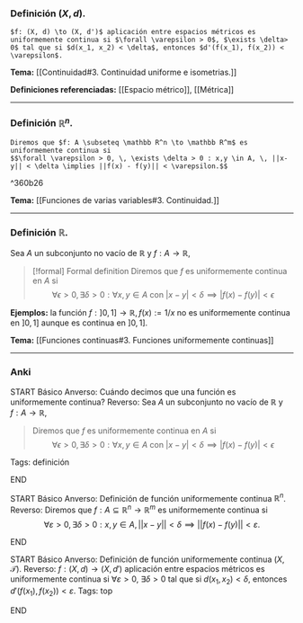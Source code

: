 ### Definición $(X, d)$.

```ad-Formal
$f: (X, d) \to (X, d')$ aplicación entre espacios métricos es uniformemente continua si $\forall \varepsilon > 0$, $\exists \delta> 0$ tal que si $d(x_1, x_2) < \delta$, entonces $d'(f(x_1), f(x_2)) < \varepsilon$.
```

**Tema:** [[Continuidad#3. Continuidad uniforme e isometrias.]]

**Definiciones referenciadas:** [[Espacio métrico]], [[Métrica]]

---
### Definición $\mathbb R^n$.

```ad-Formal
Diremos que $f: A \subseteq \mathbb R^n \to \mathbb R^m$ es uniformemente continua si
$$\forall \varepsilon > 0, \, \exists \delta > 0 : x,y \in A, \, ||x-y|| < \delta \implies ||f(x) - f(y)|| < \varepsilon.$$
```

^360b26

**Tema:** [[Funciones de varias variables#3. Continuidad.]]

---
### Definición $\mathbb R$.

Sea $A$ un subconjunto no vacío de $\mathbb R$ y $f: A \to \mathbb R$,
> [!formal] Formal definition
> Diremos que $f$ es uniformemente continua en $A$ si
> $$\forall \epsilon > 0, \exists \delta > 0 : \forall x,y \in A \textrm{ con } |x-y| < \delta \implies |f(x)-f(y)| < \epsilon$$

**Ejemplos:** la función $f : ]0,1] \to \mathbb R, f(x) := 1/x$ no es uniformemente continua en $]0,1]$ aunque es continua en $]0,1]$.

**Tema:** [[Funciones continuas#3. Funciones uniformemente continuas]]


---
### Anki

START
Básico
Anverso: Cuándo decimos que una función es uniformemente continua?
Reverso: Sea $A$ un subconjunto no vacío de $\mathbb R$ y $f: A \to \mathbb R$,

> Diremos que $f$ es uniformemente continua en $A$ si
> $$\forall \epsilon > 0, \exists \delta > 0 : \forall x,y \in A \textrm{ con } |x-y| < \delta \implies |f(x)-f(y)| < \epsilon$$

Tags: definición
<!--ID: 1706355204109-->
END

START
Básico
Anverso: Definición de función uniformemente continua $\mathbb R^n$.
Reverso: Diremos que $f: A \subseteq \mathbb R^n \to \mathbb R^m$ es uniformemente continua si
$$\forall \varepsilon > 0, \, \exists \delta > 0 : x,y \in A, \, ||x-y|| < \delta \implies ||f(x) - f(y)|| < \varepsilon.$$
<!--ID: 1728138052349-->
END

START
Básico
Anverso: Definición de función uniformemente continua $(X, \mathcal T)$.
Reverso: $f: (X, d) \to (X, d')$ aplicación entre espacios métricos es uniformemente continua si $\forall \varepsilon > 0$, $\exists \delta> 0$ tal que si $d(x_1, x_2) < \delta$, entonces $d'(f(x_1), f(x_2)) < \varepsilon$.
Tags: top
<!--ID: 1731446305326-->
END